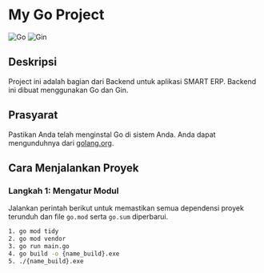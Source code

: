 # My Go Project

![Go](https://img.shields.io/badge/Go-1.16-blue)
![Gin](https://img.shields.io/badge/Gin-1.7.7-green)

## Deskripsi
Project ini adalah bagian dari Backend untuk aplikasi SMART ERP. Backend ini dibuat menggunakan Go dan Gin.

## Prasyarat
Pastikan Anda telah menginstal Go di sistem Anda. Anda dapat mengunduhnya dari [golang.org](https://golang.org/dl/).

## Cara Menjalankan Proyek

### Langkah 1: Mengatur Modul
Jalankan perintah berikut untuk memastikan semua dependensi proyek terunduh dan file `go.mod` serta `go.sum` diperbarui.

```bash or any Terminal
1. go mod tidy
2. go mod vendor
3. go run main.go
4. go build -o {name_build}.exe
5. ./{name_build}.exe
